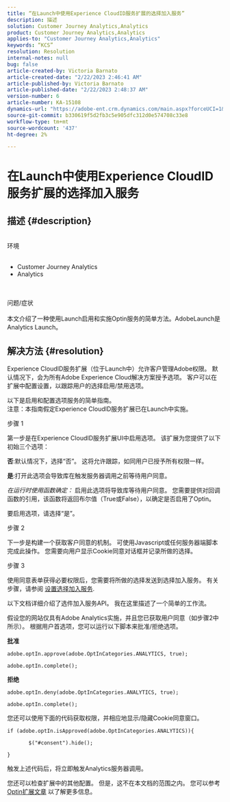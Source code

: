 ```yaml
---
title: “在Launch中使用Experience CloudID服务扩展的选择加入服务”
description: 描述
solution: Customer Journey Analytics,Analytics
product: Customer Journey Analytics,Analytics
applies-to: "Customer Journey Analytics,Analytics"
keywords: “KCS”
resolution: Resolution
internal-notes: null
bug: false
article-created-by: Victoria Barnato
article-created-date: "2/22/2023 2:46:41 AM"
article-published-by: Victoria Barnato
article-published-date: "2/22/2023 2:48:37 AM"
version-number: 6
article-number: KA-15108
dynamics-url: "https://adobe-ent.crm.dynamics.com/main.aspx?forceUCI=1&pagetype=entityrecord&etn=knowledgearticle&id=8b3ded1e-5bb2-ed11-83fe-6045bd0067ea"
source-git-commit: b330619f5d2fb3c5e905dfc312d0e574708c33e8
workflow-type: tm+mt
source-wordcount: '437'
ht-degree: 2%

---
```


# 在Launch中使用Experience CloudID服务扩展的选择加入服务

## 描述 {#description}

<br>环境<br><br>
- Customer Journey Analytics
- Analytics



<br><br>问题/症状<br><br>
本文介绍了一种使用Launch启用和实施Optin服务的简单方法。AdobeLaunch是Analytics Launch。


## 解决方法 {#resolution}


Experience CloudID服务扩展（位于Launch中）允许客户管理Adobe权限。 默认情况下，会为所有Adobe Experience Cloud解决方案授予选项。 客户可以在扩展中配置设置，以跟踪用户的选择启用/禁用选项。

以下是启用和配置选项服务的简单指南。
<br>注意：本指南假定Experience CloudID服务扩展已在Launch中实施。<br>


步骤 1

第一步是在Experience CloudID服务扩展UI中启用选项。 该扩展为您提供了以下初始三个选项：

<b>否</b>:默认情况下，选择“否”。 这将允许跟踪，如同用户已授予所有权限一样。

<b>是</b>:打开此选项会导致库在触发服务器调用之前等待用户同意。

*在运行时使用函数确定：* 启用此选项将导致库等待用户同意。 您需要提供对回调函数的引用，该函数将返回布尔值（True或False），以确定是否启用了Optin。

要启用选项，请选择“是”。



步骤 2

下一步是构建一个获取客户同意的机制。 可使用Javascript或任何服务器端脚本完成此操作。 您需要向用户显示Cookie同意对话框并记录所做的选择。



步骤 3

使用同意表单获得必要权限后，您需要将所做的选择发送到选择加入服务。 有关步骤，请参阅 [设置选择加入服务](https://experienceleague.adobe.com/docs/id-service/using/implementation/opt-in-service/getting-started.html). 

以下文档详细介绍了选件加入服务API。 我在这里描述了一个简单的工作流。

假设您的网站仅具有Adobe Analytics实施，并且您已获取用户同意（如步骤2中所示）。 根据用户首选项，您可以运行以下脚本来批准/拒绝选项。

<b>批准</b>


```
adobe.optIn.approve(adobe.OptInCategories.ANALYTICS, true);

adobe.optIn.complete();
```




<b>拒绝</b>


```
adobe.optIn.deny(adobe.OptInCategories.ANALYTICS, true);

adobe.optIn.complete();
```




您还可以使用下面的代码获取权限，并相应地显示/隐藏Cookie同意窗口。


```
if (adobe.optIn.isApproved(adobe.OptInCategories.ANALYTICS)){

       $("#consent").hide();

}
```




触发上述代码后，将立即触发Analytics服务器调用。

您还可以检查扩展中的其他配置。 但是，这不在本文档的范围之内。 您可以参考 [Optin扩展文章](https://docs.adobe.com/content/help/en/id-service/using/implementation-guides/opt-in-service/launch.html) 以了解更多信息。

